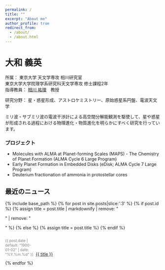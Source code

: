 ```yaml
---
permalink: /
title: ""
excerpt: "About me"
author_profile: true
redirect_from: 
  - /about/
  - /about.html
---
```


# 大和 義英
所属： 東京大学 天文学専攻 相川研究室<br>東京大学大学院理学系研究科天文学専攻 修士課程2年<br>指導教員： [相川 祐理](https://www.astron.s.u-tokyo.ac.jp/members/doa/aikawa_yuri/)　教授

研究分野： 星・惑星形成、アストロケミストリー、原始惑星系円盤、電波天文学

ミリ波・サブミリ波の電波干渉計による高空間分解能観測を駆使して、星や惑星が形成される過程における物理進化・物質進化を明らかにすべく研究を行っています。

### プロジェクト
- Molecules with ALMA at Planet-forming Scales (MAPS) - The Chemistry of Planet Formation (ALMA Cycle 6 Large Program)
- Early Planet Formation in Embedded Disks (eDisk; ALMA Cycle 7 Large Program)
- Deuterium fractionation of ammonia in protostellar cores

## 最近のニュース

{% include base_path %}
{% for post in site.posts|slice:':3' %}
  {% if post.id %}
    {% assign title = post.title | markdownify | remove: "<p>" | remove: "</p>" %}
  {% else %}
    {% assign title = post.title %}
  {% endif %}
  <div class="list__item">
    <span style="font-size: 85%; color: grey; display:inline-block; width:8em;"><p class="page__date"><time datetime="{{ post.date | date_to_xmlschema }}">{{ post.date | default: "1900-01-02" | date: "%Y.%m.%d" }}</time></p></span> <a href="{{ base_path }}{{ post.url }}" rel="permalink">{{ title }}</a>
  </div>
{% endfor %}

